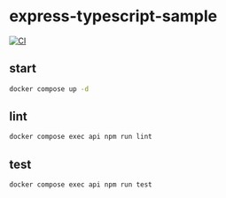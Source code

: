 # express-typescript-sample

[![CI](https://github.com/kazukinakama/express-typescript-sample/actions/workflows/ci.yml/badge.svg)](https://github.com/kazukinakama/express-typescript-sample/actions/workflows/ci.yml)

## start

```sh
docker compose up -d
```

## lint

```sh
docker compose exec api npm run lint
```

## test

```sh
docker compose exec api npm run test
```
